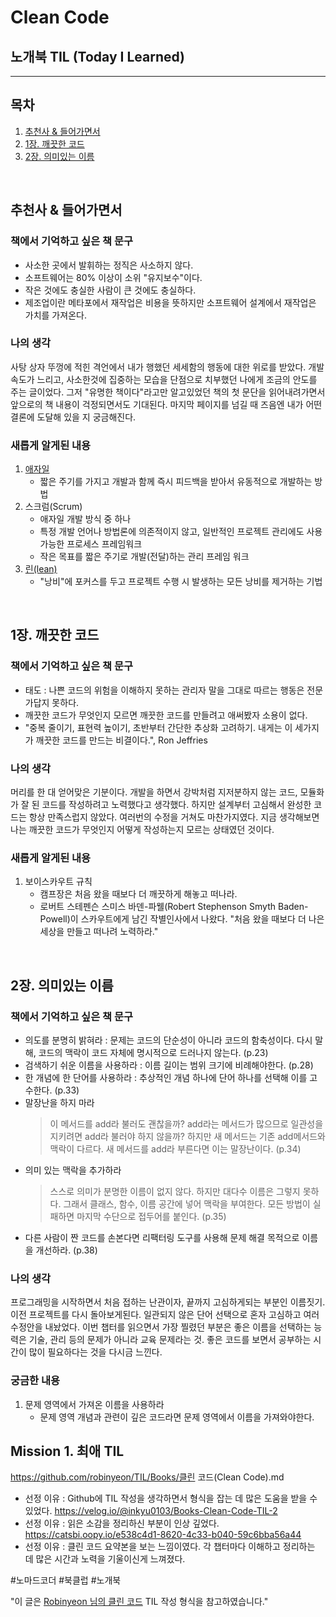 
# Clean Code 
## 노개북 TIL (Today I Learned)
---

## 목차
1. [추천사 & 들어가면서](#-추천사-&-들어가면서)
2. [1장. 깨끗한 코드](#-1장-깨끗한-코드)
3. [2장. 의미있는 이름](#-2장-의미있는-이름)
<br/>

## 추천사 & 들어가면서
### 책에서 기억하고 싶은 책 문구
 - 사소한 곳에서 발휘하는 정직은 사소하지 않다. 
 - 소프트웨어는 80% 이상이 소위 "유지보수"이다.
 - 작은 것에도 충실한 사람이 큰 것에도 충실하다.
 - 제조업이란 메타포에서 재작업은 비용을 뜻하지만 소프트웨어 설계에서 재작업은 가치를 가져온다.

### 나의 생각
사탕 상자 뚜껑에 적힌 격언에서 내가 행했던 세세함의 행동에 대한 위로를 받았다. 
개발 속도가 느리고, 사소한것에 집중하는 모습을 단점으로 치부했던 나에게 조금의 안도를 주는 글이었다. 
그저 "유명한 책이다"라고만 알고있었던 책의 첫 문단을 읽어내려가면서 앞으로의 책 내용이 걱정되면서도 기대된다. 
마지막 페이지를 넘길 때 즈음엔 내가 어떤 결론에 도달해 있을 지 궁금해진다.

### 새롭게 알게된 내용
1. [애자일](https://www.youtube.com/playlist?list=PL9mhQYIlKEhf3JxWcaim5anL0_pVFRsZT)
   - 짧은 주기를 가지고 개발과 함께 즉시 피드백을 받아서 유동적으로 개발하는 방법
2. 스크럼(Scrum)
   - 애자일 개발 방식 중 하나
   - 특정 개발 언어나 방법론에 의존적이지 않고, 일반적인 프로젝트 관리에도 사용가능한 프로세스 프레임워크
   - 작은 목표를 짧은 주기로 개발(전달)하는 관리 프레임 워크
3. [린(lean)](https://needjarvis.tistory.com/323) 
   - "낭비"에 포커스를 두고 프로젝트 수행 시 발생하는 모든 낭비를 제거하는 기법

<br/>

## 1장. 깨끗한 코드
### 책에서 기억하고 싶은 책 문구
 - 태도 : 나쁜 코드의 위험을 이해하지 못하는 관리자 말을 그대로 따르는 행동은 전문가답지 못하다.
 - 깨끗한 코드가 무엇인지 모르면 깨끗한 코드를 만들려고 애써봤자 소용이 없다.
 - "중복 줄이기, 표현력 높이기, 초반부터 간단한 추상화 고려하기. 내게는 이 세가지가 깨끗한 코드를 만드는 비결이다.", Ron Jeffries

### 나의 생각
머리를 한 대 얻어맞은 기분이다. 개발을 하면서 강박처럼 지저분하지 않는 코드, 모듈화가 잘 된 코드를 작성하려고 노력했다고 생각했다. 
하지만 설계부터 고심해서 완성한 코드는 항상 만족스럽지 않았다. 여러번의 수정을 거쳐도 마찬가지였다.
지금 생각해보면 나는 깨끗한 코드가 무엇인지 어떻게 작성하는지 모르는 상태였던 것이다.
 
### 새롭게 알게된 내용
1. 보이스카우트 규칙
   - 캠프장은 처음 왔을 때보다 더 깨끗하게 해놓고 떠나라. 
   - 로버트 스테펜슨 스미스 바덴-파웰(Robert Stephenson Smyth Baden-Powell)이 스카우트에게 남긴 작별인사에서 나왔다. "처음 왔을 때보다 더 나은 세상을 만들고 떠나려 노력하라."
<br/>

## 2장. 의미있는 이름
### 책에서 기억하고 싶은 책 문구
 - 의도를 분명히 밝혀라 : 문제는 코드의 단순성이 아니라 코드의 함축성이다. 다시 말해, 코드의 맥락이 코드 자체에 명시적으로 드러나지 않는다. (p.23)
 - 검색하기 쉬운 이름을 사용하라 : 이름 길이는 범위 크기에 비례해야한다. (p.28) 
 - 한 개념에 한 단어를 사용하라 : 추상적인 개념 하나에 단어 하나를 선택해 이를 고수한다. (p.33)
 - 말장난을 하지 마라 
	> 이 메서드를 add라 불러도 괜찮을까? 
	> add라는 메서드가 많으므로 일관성을 지키려면 add라 불러야 하지 않을까? 
	> 하지만 새 메서드는 기존 add메서드와 맥락이 다르다. 새 메서드를 add라 부른다면 이는 말장난이다. (p.34)
 - 의미 있는 맥락을 추가하라 
	> 스스로 의미가 분명한 이름이 없지 않다. 하지만 대다수 이름은 그렇지 못하다. 
	> 그래서 클래스, 함수, 이름 공간에 넣어 맥락을 부여한다. 
	> 모든 방법이 실패하면 마지막 수단으로 접두어를 붙인다. (p.35)
 - 다른 사람이 짠 코드를 손본다면 리팩터링 도구를 사용해 문제 해결 목적으로 이름을 개선하라. (p.38)

### 나의 생각
프로그래밍을 시작하면서 처음 접하는 난관이자, 끝까지 고심하게되는 부분인 이름짓기.
이전 프로젝트를 다시 돌아보게된다. 일관되지 않은 단어 선택으로 혼자 고심하고 여러 수정안을 내놨었다.
이번 챕터를 읽으면서 가장 찔렸던 부분은 좋은 이름을 선택하는 능력은 기술, 관리 등의 문제가 아니라 교육 문제라는 것.
좋은 코드를 보면서 공부하는 시간이 많이 필요하다는 것을 다시금 느낀다. 

### 궁금한 내용
1. 문제 영역에서 가져온 이름을 사용하라
   - 문제 영역 개념과 관련이 깊은 코드라면 문제 영역에서 이름을 가져와야한다. 

## Mission 1. 최애 TIL
https://github.com/robinyeon/TIL/Books/클린 코드(Clean Code).md
 - 선정 이유 : Github에 TIL 작성을 생각하면서 형식을 잡는 데 많은 도움을 받을 수 있었다. 
https://velog.io/@inkyu0103/Books-Clean-Code-TIL-2
 - 선정 이유 : 읽은 소감을 정리하신 부분이 인상 깊었다. 
https://catsbi.oopy.io/e538c4d1-8620-4c33-b040-59c6bba56a44
 - 선정 이유 : 클린 코드 요약본을 보는 느낌이였다. 각 챕터마다 이해하고 정리하는 데 많은 시간과 노력을 기울이신게 느껴졌다. 
 
#노마드코더 #북클럽 #노개북

"이 글은 [Robinyeon 님의 클린 코드](https://github.com/robinyeon/TIL/blob/main/BOOKS/%ED%81%B4%EB%A6%B0%20%EC%BD%94%EB%93%9C(Clean%20Code).md) TIL 작성 형식을 참고하였습니다."
